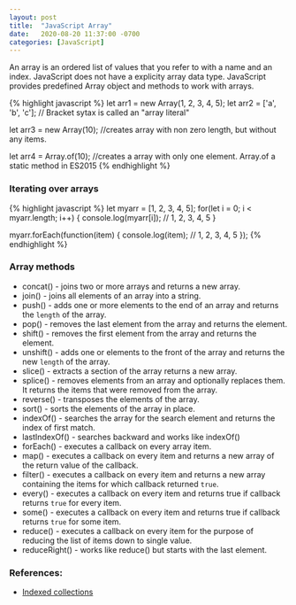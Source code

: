 ```yaml
---
layout: post
title:  "JavaScript Array"
date:   2020-08-20 11:37:00 -0700
categories: [JavaScript]
---
```


An array is an ordered list of values that you refer to with a name and an index.
JavaScript does not have a explicity array data type. JavaScript provides
predefined Array object and methods to work with arrays.

{% highlight javascript %}
let arr1 = new Array(1, 2, 3, 4, 5);
let arr2 = ['a', 'b', 'c']; // Bracket sytax is called an "array literal"

let arr3 = new Array(10); //creates array with non zero length, but without any items.

let arr4 = Array.of(10); //creates a array with only one element. Array.of a static method in ES2015
{% endhighlight %}

### Iterating over arrays

{% highlight javascript %}
let myarr = [1, 2, 3, 4, 5];
for(let i = 0; i < myarr.length; i++) {
    console.log(myarr[i]); // 1, 2, 3, 4, 5
}

myarr.forEach(function(item) {
    console.log(item); // 1, 2, 3, 4, 5
});
{% endhighlight %}

### Array methods

- concat() - joins two or more arrays and returns a new array.
- join() - joins all elements of an array into a string.
- push() - adds one or more elements to the end of an array and returns the `length` of the array.
- pop() - removes the last element from the array and returns the element.
- shift() - removes the first element from the array and returns the element.
- unshift() - adds one or elements to the front of the array and returns the new `length` of the array.
- slice() - extracts a section of the array returns a new array.
- splice() - removes elements from an array and optionally replaces them. It returns the items that were removed from the array.
- reverse() - transposes the elements of the array.
- sort() - sorts the elements of the array in place.
- indexOf() - searches the array for the search element and returns the index of first match.
- lastIndexOf() - searches backward and works like indexOf()
- forEach() - executes a callback on every array item.
- map() - executes a callback on every item and returns a new array of the return value of the callback.
- filter() - executes a callback on every item and returns a new array containing the items for which callback returned `true`.
- every() - executes a callback on every item and returns true if callback returns `true` for every item.
- some() - executes a callback on every item and returns true if callback returns `true` for some item.
- reduce() - executes a callback on every item for the purpose of reducing the list of items down to single value.
- reduceRight() - works like reduce() but starts with the last element.

### References:
- [Indexed collections](https://developer.mozilla.org/en-US/docs/Web/JavaScript/Guide/Indexed_collections)